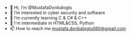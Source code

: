 - 👋 Hi, I’m @MustafaDonbaloglu
- 👀 I’m interested in cyber security and software
- 🌱 I’m currently learning C & C# & C++
- 🌱 I'm intermediate in HTML&CSS, Python
- 📫 How to reach me <mustafa.donbaloglu080@gmail.com>

<!---
MustafaDonbaloglu/MustafaDonbaloglu is a ✨ special ✨ repository because its `README.md` (this file) appears on your GitHub profile.
You can click the Preview link to take a look at your changes.
--->
